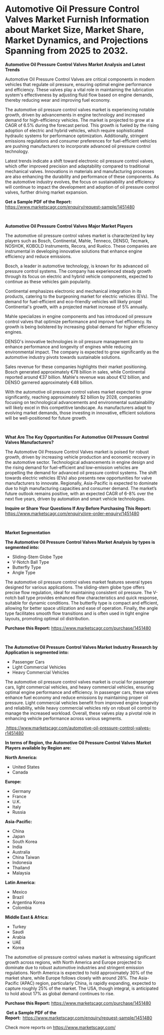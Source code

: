 <p><h1>Automotive Oil Pressure Control Valves Market Furnish Information about Market Size, Market Share, Market Dynamics, and Projections Spanning from 2025 to 2032.</h1></p><p><strong>Automotive Oil Pressure Control Valves Market Analysis and Latest Trends</strong></p>
<p><p>Automotive Oil Pressure Control Valves are critical components in modern vehicles that regulate oil pressure, ensuring optimal engine performance and efficiency. These valves play a vital role in maintaining the lubrication system's effectiveness by adjusting fluid flow based on engine demands, thereby reducing wear and improving fuel economy. </p><p>The automotive oil pressure control valves market is experiencing notable growth, driven by advancements in engine technology and increased demand for high-efficiency vehicles. The market is projected to grow at a CAGR of 6.5% during the forecast period. This growth is fueled by the rising adoption of electric and hybrid vehicles, which require sophisticated hydraulic systems for performance optimization. Additionally, stringent emissions regulations and consumer preferences for fuel-efficient vehicles are pushing manufacturers to incorporate advanced oil pressure control technology.</p><p>Latest trends indicate a shift toward electronic oil pressure control valves, which offer improved precision and adaptability compared to traditional mechanical valves. Innovations in materials and manufacturing processes are also enhancing the durability and performance of these components. As the automotive industry evolves, the focus on sustainability and efficiency will continue to impact the development and adoption of oil pressure control valves, further driving market expansion.</p></p>
<p><strong>Get a Sample PDF of the Report:&nbsp;</strong> <a href="https://www.marketscagr.com/enquiry/request-sample/1451480?utm_campaign=3533&utm_medium=2&utm_source=Github&utm_content=ia&utm_term=30032025&utm_id=automotive-oil-pressure-control-valves">https://www.marketscagr.com/enquiry/request-sample/1451480</a></p>
<p>&nbsp;</p>
<p><strong>Automotive Oil Pressure Control Valves Major Market Players</strong></p>
<p><p>The automotive oil pressure control valves market is characterized by key players such as Bosch, Continental, Mahle, Tenneco, DENSO, Tecmark, NOSHOK, KOBOLD Instruments, Recora, and Ruelco. These companies are instrumental in developing innovative solutions that enhance engine efficiency and reduce emissions.</p><p>Bosch, a leader in automotive technology, is known for its advanced oil pressure control systems. The company has experienced steady growth through its focus on electric and hybrid vehicle components, expected to continue as these vehicles gain popularity.</p><p>Continental emphasizes electronic and mechanical integration in its products, catering to the burgeoning market for electric vehicles (EVs). The demand for fuel-efficient and eco-friendly vehicles will likely propel Continental's growth, with a projected market increase of 5% annually.</p><p>Mahle specializes in engine components and has introduced oil pressure control valves that optimize performance and improve fuel efficiency. Its growth is being bolstered by increasing global demand for higher efficiency engines.</p><p>DENSO's innovative technologies in oil pressure management aim to enhance performance and longevity of engines while reducing environmental impact. The company is expected to grow significantly as the automotive industry pivots towards sustainable solutions.</p><p>Sales revenue for these companies highlights their market positioning. Bosch generated approximately €78 billion in sales, while Continental reported around €37 billion. Mahle's revenue was about €12 billion, and DENSO garnered approximately €48 billion.</p><p>With the automotive oil pressure control valves market expected to grow significantly, reaching approximately $2 billion by 2028, companies focusing on technological advancements and environmental sustainability will likely excel in this competitive landscape. As manufacturers adapt to evolving market demands, those investing in innovative, efficient solutions will be well-positioned for future growth.</p></p>
<p>&nbsp;</p>
<p><strong>What Are The Key Opportunities For Automotive Oil Pressure Control Valves Manufacturers?</strong></p>
<p><p>The Automotive Oil Pressure Control Valves market is poised for robust growth, driven by increasing vehicle production and economic recovery in the automotive sector. Technological advancements in engine design and the rising demand for fuel-efficient and low-emission vehicles are propelling the demand for advanced oil pressure control systems. The shift towards electric vehicles (EVs) also presents new opportunities for valve manufacturers to innovate. Regionally, Asia-Pacific is expected to dominate due to high manufacturing capacities and consumer demand. The market’s future outlook remains positive, with an expected CAGR of 6-8% over the next five years, driven by automation and smart vehicle technologies.</p></p>
<p><strong>Inquire or Share Your Questions If Any Before Purchasing This Report:</strong> <a href="https://www.marketscagr.com/enquiry/pre-order-enquiry/1451480?utm_campaign=3533&utm_medium=2&utm_source=Github&utm_content=ia&utm_term=30032025&utm_id=automotive-oil-pressure-control-valves">https://www.marketscagr.com/enquiry/pre-order-enquiry/1451480</a></p>
<p>&nbsp;</p>
<p><strong>Market Segmentation</strong></p>
<p><strong>The Automotive Oil Pressure Control Valves Market Analysis by types is segmented into:</strong></p>
<p><ul><li>Sliding-Stem Globe Type</li><li>V-Notch Ball Type</li><li>Butterfly Type</li><li>Angle Type</li></ul></p>
<p><p>The automotive oil pressure control valves market features several types designed for various applications. The sliding-stem globe type offers precise flow regulation, ideal for maintaining consistent oil pressure. The V-notch ball type provides enhanced flow characteristics and quick response, suitable for dynamic conditions. The butterfly type is compact and efficient, allowing for better space utilization and ease of operation. Finally, the angle type facilitates smooth flow transitions and is often used in tight engine layouts, promoting optimal oil distribution.</p></p>
<p><strong>Purchase this Report:&nbsp;</strong><a href="https://www.marketscagr.com/purchase/1451480?utm_campaign=3533&utm_medium=2&utm_source=Github&utm_content=ia&utm_term=30032025&utm_id=automotive-oil-pressure-control-valves">https://www.marketscagr.com/purchase/1451480</a></p>
<p>&nbsp;</p>
<p><strong>The Automotive Oil Pressure Control Valves Market Industry Research by Application is segmented into:</strong></p>
<p><ul><li>Passenger Cars</li><li>Light Commercial Vehicles</li><li>Heavy Commercial Vehicles</li></ul></p>
<p><p>The automotive oil pressure control valves market is crucial for passenger cars, light commercial vehicles, and heavy commercial vehicles, ensuring optimal engine performance and efficiency. In passenger cars, these valves enhance fuel economy and reduce emissions by maintaining proper oil pressure. Light commercial vehicles benefit from improved engine longevity and reliability, while heavy commercial vehicles rely on robust oil control to manage the increased workload. Overall, these valves play a pivotal role in enhancing vehicle performance across various segments.</p></p>
<p><a href="https://www.marketscagr.com/automotive-oil-pressure-control-valves-r1451480?utm_campaign=3533&utm_medium=2&utm_source=Github&utm_content=ia&utm_term=30032025&utm_id=automotive-oil-pressure-control-valves">&nbsp;https://www.marketscagr.com/automotive-oil-pressure-control-valves-r1451480</a></p>
<p><strong>In terms of Region, the Automotive Oil Pressure Control Valves Market Players available by Region are:</strong></p>
<p>
    <p> <strong> North America: </strong>
        <ul>
            <li>United States</li>
            <li>Canada</li>
        </ul>
        </p> 
    <p> <strong> Europe: </strong>
        <ul>
            <li>Germany</li>
            <li>France</li>
            <li>U.K.</li>
            <li>Italy</li>
            <li>Russia</li>
        </ul>
        </p> 
    <p> <strong> Asia-Pacific: </strong>
        <ul>
            <li>China</li>
            <li>Japan</li>
            <li>South Korea</li>
            <li>India</li>
            <li>Australia</li>
            <li>China Taiwan</li>
            <li>Indonesia</li>
            <li>Thailand</li>
            <li>Malaysia</li>
        </ul>
        </p> 
    <p> <strong> Latin America: </strong>
        <ul>
            <li>Mexico</li>
            <li>Brazil</li>
            <li>Argentina Korea</li>
            <li>Colombia</li>
        </ul>
        </p> 
    <p> <strong> Middle East & Africa: </strong>
        <ul>
            <li>Turkey</li>
            <li>Saudi</li>
            <li>Arabia</li>
            <li>UAE</li>
            <li>Korea</li>
        </ul>
    </p>
    </p>
<p><p>The automotive oil pressure control valves market is witnessing significant growth across regions, with North America and Europe projected to dominate due to robust automotive industries and stringent emission regulations. North America is expected to hold approximately 30% of the market share, while Europe follows closely with around 28%. The Asia-Pacific (APAC) region, particularly China, is rapidly expanding, expected to capture roughly 25% of the market. The USA, though integral, is anticipated to hold about 17% as global demand continues to rise.</p></p>
<p><strong>Purchase this Report: </strong><a href="https://www.marketscagr.com/purchase/1451480?utm_campaign=3533&utm_medium=2&utm_source=Github&utm_content=ia&utm_term=30032025&utm_id=automotive-oil-pressure-control-valves">https://www.marketscagr.com/purchase/1451480</a></p>
<p>&nbsp;<strong>Get a Sample PDF of the Report:&nbsp;&nbsp;</strong><a href="https://www.marketscagr.com/enquiry/request-sample/1451480?utm_campaign=3533&utm_medium=2&utm_source=Github&utm_content=ia&utm_term=30032025&utm_id=automotive-oil-pressure-control-valves">https://www.marketscagr.com/enquiry/request-sample/1451480</a></p>
<p><strong></strong></p>
<p>Check more reports on <a href="https://www.marketscagr.com/?utm_campaign=3533&utm_medium=2&utm_source=Github&utm_content=ia&utm_term=30032025&utm_id=automotive-oil-pressure-control-valves">https://www.marketscagr.com/</a></p>